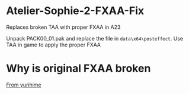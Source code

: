 # Atelier-Sophie-2-FXAA-Fix
Replaces broken TAA with proper FXAA in A23

Unpack PACK00_01.pak and replace the file in `data\x64\posteffect`. Use TAA in game to apply the proper FXAA
# Why is original FXAA broken
[From yurihime](https://docs.google.com/document/d/1w1Ybzq1jBMCiNb56x3zCuiEGSwtfoU4NSY554SHlHNk/edit?usp=sharing)
